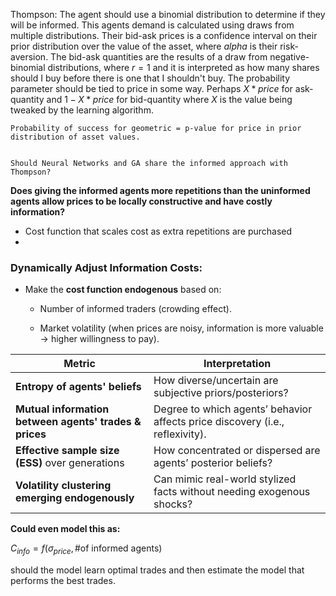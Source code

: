 Thompson:
	The agent should use a binomial distribution to determine if they will be informed. This agents demand is calculated using draws from multiple distributions. Their bid-ask prices is a confidence interval on their prior distribution over the value of the asset, where $alpha$ is their risk-aversion.
	 The bid-ask quantities are the results of a draw from negative-binomial distributions, where $r=1$ and it is interpreted as how many shares should I buy before there is one that I shouldn't buy. The probability parameter should be tied to price in some way. Perhaps $X*price$ for ask-quantity and $1-X*price$ for bid-quantity where $X$ is the value being tweaked by the learning algorithm.

	Probability of success for geometric = p-value for price in prior distribution of asset values.
		

	Should Neural Networks and GA share the informed approach with Thompson?

**Does giving the informed agents more repetitions than the uninformed agents allow prices to be locally constructive and have costly information?**
- Cost function that scales cost as extra repetitions are purchased
- 


### **Dynamically Adjust Information Costs:**

- Make the **cost function endogenous** based on:
    
    - Number of informed traders (crowding effect).
        
    - Market volatility (when prices are noisy, information is more valuable → higher willingness to pay).
        

|Metric|Interpretation|
|---|---|
|**Entropy of agents' beliefs**|How diverse/uncertain are subjective priors/posteriors?|
|**Mutual information between agents' trades & prices**|Degree to which agents’ behavior affects price discovery (i.e., reflexivity).|
|**Effective sample size (ESS)** over generations|How concentrated or dispersed are agents’ posterior beliefs?|
|**Volatility clustering emerging endogenously**|Can mimic real-world stylized facts without needing exogenous shocks?|

**Could even model this as:**

$C_{info} = f(\sigma_{price}, \text{\# of informed agents})$

should the model learn optimal trades and then estimate the model that performs the best trades.

